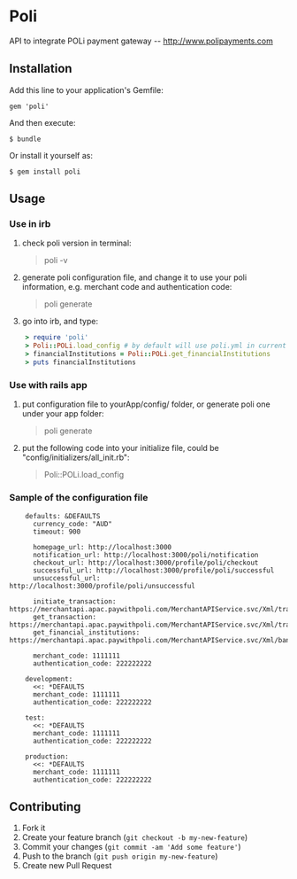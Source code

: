 # Poli

API to integrate POLi payment gateway -- http://www.polipayments.com

## Installation

Add this line to your application's Gemfile:

    gem 'poli'

And then execute:

    $ bundle

Or install it yourself as:

    $ gem install poli

## Usage

### Use in irb
1. check poli version in terminal:

    > poli -v

2. generate poli configuration file, and change it to use your poli information, e.g. merchant code and authentication code:

    > poli generate
   
3. go into irb, and type:

```ruby
    > require 'poli'
    > Poli::POLi.load_config # by default will use poli.yml in current folder or ./config folder
    > financialInstitutions = Poli::POLi.get_financialInstitutions
    > puts financialInstitutions
```

### Use with rails app
1. put configuration file to yourApp/config/ folder, or generate poli one under your app folder:

   > poli generate

2. put the following code into your initialize file, could be "config/initializers/all_init.rb":

   > Poli::POLi.load_config


### Sample of the configuration file

		defaults: &DEFAULTS
		  currency_code: "AUD"
		  timeout: 900

		  homepage_url: http://localhost:3000
		  notification_url: http://localhost:3000/poli/notification
		  checkout_url: http://localhost:3000/profile/poli/checkout
		  successful_url: http://localhost:3000/profile/poli/successful
		  unsuccessful_url: http://localhost:3000/profile/poli/unsuccessful
  
		  initiate_transaction: https://merchantapi.apac.paywithpoli.com/MerchantAPIService.svc/Xml/transaction/initiate
		  get_transaction: https://merchantapi.apac.paywithpoli.com/MerchantAPIService.svc/Xml/transaction/query
		  get_financial_institutions: https://merchantapi.apac.paywithpoli.com/MerchantAPIService.svc/Xml/banks
  
		  merchant_code: 1111111
		  authentication_code: 222222222

		development:
		  <<: *DEFAULTS
		  merchant_code: 1111111
		  authentication_code: 222222222

		test:
		  <<: *DEFAULTS
		  merchant_code: 1111111
		  authentication_code: 222222222
  
		production:
		  <<: *DEFAULTS
		  merchant_code: 1111111
		  authentication_code: 222222222

## Contributing

1. Fork it
2. Create your feature branch (`git checkout -b my-new-feature`)
3. Commit your changes (`git commit -am 'Add some feature'`)
4. Push to the branch (`git push origin my-new-feature`)
5. Create new Pull Request
